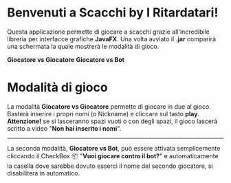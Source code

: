 # Benvenuti a Scacchi by I Ritardatari!

Questa applicazione permette di giocare a scacchi grazie all'incredibile libreria per interfacce grafiche **JavaFX**.
Una volta avviato il **.jar** comparirà una schermata la quale mostrerà le modalità di gioco.

**Giocatore vs Giocatore**
**Giocatore vs Bot**


# Modalità di gioco

La modalità  **Giocatore vs Giocatore** permette di giocare in due al gioco.
Basterà inserire i propri nomi (o Nickname) e cliccare sul tasto **play**.
**Attenzione!** se si lasceranno spazi vuoti o con degli spazi, il gioco lascerà scritto a video "**Non hai inserito i nomi**".

---
La seconda modalità, **Giocatore vs Bot**, può essere attivata semplicemente cliccando il CheckBox 📦  "**Vuoi giocare contro il bot?**" e automaticamente la casella dove sarebbe dovuto esserci il nome del secondo giocatore, si disabiliterà in automatico.
